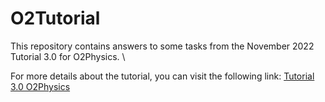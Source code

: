 # O2Tutorial
This repository contains answers to some tasks from the November 2022 Tutorial 3.0 for O2Physics. \

For more details about the tutorial, you can visit the following link: [Tutorial 3.0 O2Physics](https://indico.cern.ch/event/1326201/timetable/)

 
